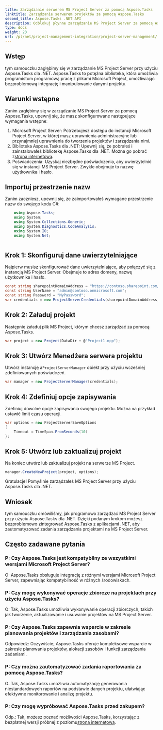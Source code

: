 ```yaml
---
title: Zarządzanie serwerem MS Project Server za pomocą Aspose.Tasks
linktitle: Zarządzanie serwerem projektów za pomocą Aspose.Tasks
second_title: Aspose.Tasks .NET API
description: Odblokuj płynne zarządzanie MS Project Server za pomocą Aspose.Tasks dla .NET. Automatyzuj zadania projektowe bez wysiłku.
type: docs
weight: 23
url: /pl/net/project-management-integration/project-server-management/
---
```

## Wstęp
tym samouczku zagłębimy się w zarządzanie MS Project Server przy użyciu Aspose.Tasks dla .NET. Aspose.Tasks to potężna biblioteka, która umożliwia programistom programową pracę z plikami Microsoft Project, umożliwiając bezproblemową integrację i manipulowanie danymi projektu.
## Warunki wstępne
Zanim zagłębimy się w zarządzanie MS Project Server za pomocą Aspose.Tasks, upewnij się, że masz skonfigurowane następujące wymagania wstępne:
1. Microsoft Project Server: Potrzebujesz dostępu do instancji Microsoft Project Server, w której masz uprawnienia administracyjne lub przynajmniej uprawnienia do tworzenia projektów i zarządzania nimi.
2.  Biblioteka Aspose.Tasks dla .NET: Upewnij się, że pobrałeś i zainstalowałeś bibliotekę Aspose.Tasks dla .NET. Można go pobrać z[strona internetowa](https://releases.aspose.com/tasks/net/).
3. Poświadczenia: Uzyskaj niezbędne poświadczenia, aby uwierzytelnić się w instancji MS Project Server. Zwykle obejmuje to nazwę użytkownika i hasło.
## Importuj przestrzenie nazw
Zanim zaczniesz, upewnij się, że zaimportowałeś wymagane przestrzenie nazw do swojego kodu C#:
```csharp
    using Aspose.Tasks;
    using System;
    using System.Collections.Generic;
    using System.Diagnostics.CodeAnalysis;
    using System.IO;
    using System.Net;
    
```
## Krok 1: Skonfiguruj dane uwierzytelniające
Najpierw musisz skonfigurować dane uwierzytelniające, aby połączyć się z instancją MS Project Server. Obejmuje to adres domeny, nazwę użytkownika i hasło.
```csharp
const string sharepointDomainAddress = "https://contoso.sharepoint.com/sites/pwa";
const string UserName = "admin@contoso.onmicrosoft.com";
const string Password = "MyPassword";
var credentials = new ProjectServerCredentials(sharepointDomainAddress, UserName, Password);
```
## Krok 2: Załaduj projekt
Następnie załaduj plik MS Project, którym chcesz zarządzać za pomocą Aspose.Tasks.
```csharp
var project = new Project(DataDir + @"Project1.mpp");
```
## Krok 3: Utwórz Menedżera serwera projektu
 Utwórz instancję a`ProjectServerManager` obiekt przy użyciu wcześniej zdefiniowanych poświadczeń.
```csharp
var manager = new ProjectServerManager(credentials);
```
## Krok 4: Zdefiniuj opcje zapisywania
Zdefiniuj dowolne opcje zapisywania swojego projektu. Można na przykład ustawić limit czasu operacji.
```csharp
var options = new ProjectServerSaveOptions
{
    Timeout = TimeSpan.FromSeconds(10)
};
```
## Krok 5: Utwórz lub zaktualizuj projekt
Na koniec utwórz lub zaktualizuj projekt na serwerze MS Project.
```csharp
manager.CreateNewProject(project, options);
```
Gratulacje! Pomyślnie zarządzałeś MS Project Server przy użyciu Aspose.Tasks dla .NET.

## Wniosek
tym samouczku omówiliśmy, jak programowo zarządzać MS Project Server przy użyciu Aspose.Tasks dla .NET. Dzięki podanym krokom możesz bezproblemowo zintegrować Aspose.Tasks z aplikacjami .NET, aby zautomatyzować zadania zarządzania projektami na MS Project Server.
## Często zadawane pytania
### P: Czy Aspose.Tasks jest kompatybilny ze wszystkimi wersjami Microsoft Project Server?
O: Aspose.Tasks obsługuje integrację z różnymi wersjami Microsoft Project Server, zapewniając kompatybilność w różnych środowiskach.
### P: Czy mogę wykonywać operacje zbiorcze na projektach przy użyciu Aspose.Tasks?
O: Tak, Aspose.Tasks umożliwia wykonywanie operacji zbiorczych, takich jak tworzenie, aktualizowanie i usuwanie projektów na MS Project Server.
### P: Czy Aspose.Tasks zapewnia wsparcie w zakresie planowania projektów i zarządzania zasobami?
Odpowiedź: Oczywiście, Aspose.Tasks oferuje kompleksowe wsparcie w zakresie planowania projektów, alokacji zasobów i funkcji zarządzania zadaniami.
### P: Czy można zautomatyzować zadania raportowania za pomocą Aspose.Tasks?
O: Tak, Aspose.Tasks umożliwia automatyzację generowania niestandardowych raportów na podstawie danych projektu, ułatwiając efektywne monitorowanie i analizę projektu.
### P: Czy mogę wypróbować Aspose.Tasks przed zakupem?
 Odp.: Tak, możesz poznać możliwości Aspose.Tasks, korzystając z bezpłatnej wersji próbnej z poziomu[strona internetowa](https://purchase.aspose.com/temporary-license/).